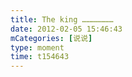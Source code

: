 ```yaml
---
title: The king …………………
date: 2012-02-05 15:46:43
mCategories: [说说]
type: moment
time: t154643
---
```


